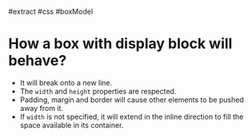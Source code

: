 #extract
#css
#boxModel

# How a box with display block will behave?
- It will break onto a new line.
- The `width` and `height` properties are respected.
- Padding, margin and border will cause other elements to be pushed away from
    it.
- If `width` is not specified, it will extend in the inline direction to fill
    the space available in its container.
